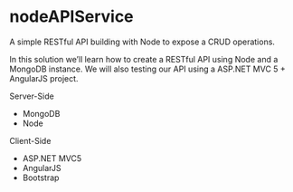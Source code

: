 # nodeAPIService

A simple RESTful API building with Node to expose a CRUD operations. 

In this solution we’ll learn how to create a RESTful API using Node and a MongoDB instance. We will also testing our API using a ASP.NET MVC 5 + AngularJS project.

Server-Side
- MongoDB
- Node

Client-Side
- ASP.NET MVC5
- AngularJS
- Bootstrap



